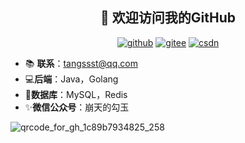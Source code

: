 <h2 align="center">👋 欢迎访问我的GitHub</h2>
<p align="center">
  <a href="https://github.com/Bronya0"><img src="https://img.shields.io/badge/GitHub-ff79c6" alt="github"></a>
  <a href="https://gitee.com/bronya0"><img src="https://img.shields.io/badge/Gitee-fe7300" alt="gitee"></a>
  <a href="https://blog.csdn.net/qq_42907802"><img src="https://img.shields.io/badge/微信公众号-4caf50" alt="csdn"></a>
</p>

- 📚 **联系**：tangssst@qq.com
- 💻**后端**：Java，Golang
- 💼**数据库**：MySQL，Redis
- ✨**微信公众号**：崩天的勾玉

![qrcode_for_gh_1c89b7934825_258](https://user-images.githubusercontent.com/55728567/133109120-6ab0032b-3d8f-4d3d-8a8e-4e6dbdf40523.jpg)

